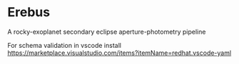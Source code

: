 # Erebus
A rocky-exoplanet secondary eclipse aperture-photometry pipeline


For schema validation in vscode install https://marketplace.visualstudio.com/items?itemName=redhat.vscode-yaml
